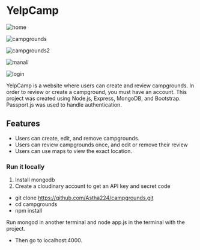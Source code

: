 # YelpCamp

![home](https://user-images.githubusercontent.com/98464965/185230419-f04c4a5a-2bba-4a65-a3ab-2048ecf209e8.png)

![campgrounds](https://user-images.githubusercontent.com/98464965/185230951-67c97383-38c1-4622-aa8d-e153790dbb90.png)

![campgrounds2](https://user-images.githubusercontent.com/98464965/185231032-92b28ade-07b7-4ae5-84b9-106da4258955.png)

![manali](https://user-images.githubusercontent.com/98464965/185231090-2bb40290-f0fe-4577-96a2-159260d25516.png)

![login](https://user-images.githubusercontent.com/98464965/185231160-eec6c436-4696-4bd1-ba96-f82b15c7ec24.png)

YelpCamp is a website where users can create and review campgrounds. In order to review or create a campground, you must have an account.
This project was created using Node.js, Express, MongoDB, and Bootstrap. Passport.js was used to handle authentication.

## Features

* Users can create, edit, and remove campgrounds.
* Users can review campgrounds once, and edit or remove their review
* Users can use maps to view the exact location.

### Run it locally
1. Install mongodb
2. Create a cloudinary account to get an API key and secret code

* git clone https://github.com/Astha224/campgrounds.git
* cd campgrounds
* npm install
  
Run mongod in another terminal and node app.js in the terminal with the project.
* Then go to localhost:4000.
